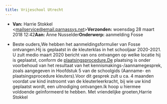 ```yaml
---
title: Vrijeschool Utrecht
---
```


- **Van:** Harrie Stokkel <[mailservice@email.parnassys.net](mailto:mailservice@email.parnassys.net)>**Verzonden:** woensdag 28 maart 2018 12:42**Aan:** Ànne Nusselder**Onderwerp:** aanmelding Fosse

- Beste ouders,We hebben het aanmeldingsformulier van Fosse ontvangen.Hij is geplaatst in de kleuterklas in het schooljaar 2020-2021. U zult medio maart 2020 bericht van ons ontvangen op welke locatie hij is geplaatst, conform de [plaatsingsprocedure.De](http://plaatsingsprocedure.De) plaatsing is onder voorbehoud van het resultaat van het kennismakings-/aannamegesprek, zoals aangegeven in Hoofdstuk 5 van de schoolgids (Aanname- en plaatsingsprocedure kleuters).Voor dit gesprek zult u ca. 4 maanden voordat uw kind instroomt van de kleuterleerkracht, bij wie uw kind geplaatst wordt, een uitnodiging ontvangen.Ik hoop u hiermee voldoende geïnformeerd te hebben. Met vriendelijke groeten,Harrie Stokkel
